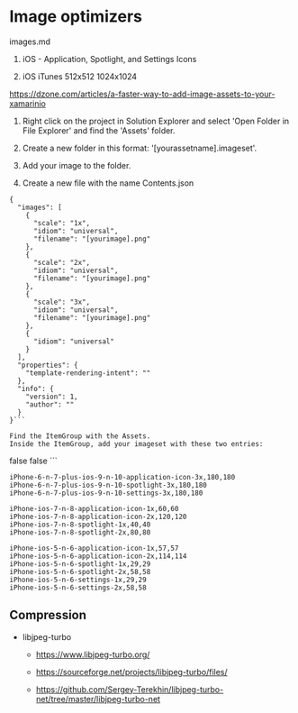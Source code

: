 # Image optimizers

images.md

1. iOS - Application, Spotlight, and Settings Icons 

2. iOS iTunes 512x512  1024x1024



https://dzone.com/articles/a-faster-way-to-add-image-assets-to-your-xamarinio

1.  Right click on the project in Solution Explorer and select 'Open Folder in File Explorer' 
    and find the 'Assets' folder.

2.  Create a new folder in this format: '[yourassetname].imageset'.

3.  Add your image to the folder.

4.  Create a new file with the name Contents.json

```
{
  "images": [
    {
      "scale": "1x",
      "idiom": "universal",
      "filename": "[yourimage].png"
    },
    {
      "scale": "2x",
      "idiom": "universal",
      "filename": "[yourimage].png"
    },
    {
      "scale": "3x",
      "idiom": "universal",
      "filename": "[yourimage].png"
    },
    {
      "idiom": "universal"
    }
  ],
  "properties": {
    "template-rendering-intent": ""
  },
  "info": {
    "version": 1,
    "author": ""
  }
}```

Find the ItemGroup with the Assets.
Inside the ItemGroup, add your imageset with these two entries:

```
<ImageAsset Include="Assets.xcassets\[yourassetname].imageset\[yourimage].png">
  <Visible>false</Visible>
</ImageAsset>
<ImageAsset Include="Assets.xcassets\[yourassetname].imageset\Contents.json">
  <Visible>false</Visible>
</ImageAsset>
```


```
iPhone-6-n-7-plus-ios-9-n-10-application-icon-3x,180,180
iPhone-6-n-7-plus-ios-9-n-10-spotlight-3x,180,180
iPhone-6-n-7-plus-ios-9-n-10-settings-3x,180,180

iPhone-ios-7-n-8-application-icon-1x,60,60
iPhone-ios-7-n-8-application-icon-2x,120,120
iPhone-ios-7-n-8-spotlight-1x,40,40
iPhone-ios-7-n-8-spotlight-2x,80,80

iPhone-ios-5-n-6-application-icon-1x,57,57
iPhone-ios-5-n-6-application-icon-2x,114,114
iPhone-ios-5-n-6-spotlight-1x,29,29
iPhone-ios-5-n-6-spotlight-2x,58,58
iPhone-ios-5-n-6-settings-1x,29,29
iPhone-ios-5-n-6-settings-2x,58,58
```

## Compression

*   libjpeg-turbo

    *   https://www.libjpeg-turbo.org/

    *   https://sourceforge.net/projects/libjpeg-turbo/files/

    *   https://github.com/Sergey-Terekhin/libjpeg-turbo-net/tree/master/libjpeg-turbo-net